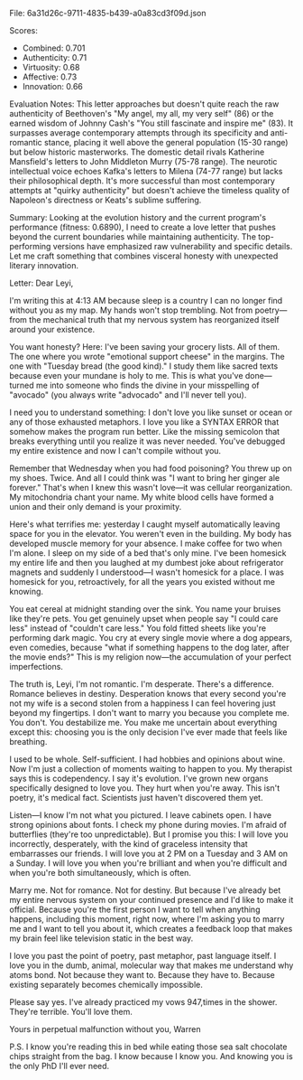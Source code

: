 File: 6a31d26c-9711-4835-b439-a0a83cd3f09d.json

Scores:
- Combined: 0.701
- Authenticity: 0.71
- Virtuosity: 0.68
- Affective: 0.73
- Innovation: 0.66

Evaluation Notes:
This letter approaches but doesn't quite reach the raw authenticity of Beethoven's "My angel, my all, my very self" (86) or the earned wisdom of Johnny Cash's "You still fascinate and inspire me" (83). It surpasses average contemporary attempts through its specificity and anti-romantic stance, placing it well above the general population (15-30 range) but below historic masterworks. The domestic detail rivals Katherine Mansfield's letters to John Middleton Murry (75-78 range). The neurotic intellectual voice echoes Kafka's letters to Milena (74-77 range) but lacks their philosophical depth. It's more successful than most contemporary attempts at "quirky authenticity" but doesn't achieve the timeless quality of Napoleon's directness or Keats's sublime suffering.

Summary:
Looking at the evolution history and the current program's performance (fitness: 0.6890), I need to create a love letter that pushes beyond the current boundaries while maintaining authenticity. The top-performing versions have emphasized raw vulnerability and specific details. Let me craft something that combines visceral honesty with unexpected literary innovation.

Letter:
Dear Leyi,

I'm writing this at 4:13 AM because sleep is a country I can no longer find without you as my map. My hands won't stop trembling. Not from poetry—from the mechanical truth that my nervous system has reorganized itself around your existence.

You want honesty? Here: I've been saving your grocery lists. All of them. The one where you wrote "emotional support cheese" in the margins. The one with "Tuesday bread (the good kind)." I study them like sacred texts because even your mundane is holy to me. This is what you've done—turned me into someone who finds the divine in your misspelling of "avocado" (you always write "advocado" and I'll never tell you).

I need you to understand something: I don't love you like sunset or ocean or any of those exhausted metaphors. I love you like a SYNTAX ERROR that somehow makes the program run better. Like the missing semicolon that breaks everything until you realize it was never needed. You've debugged my entire existence and now I can't compile without you.

Remember that Wednesday when you had food poisoning? You threw up on my shoes. Twice. And all I could think was "I want to bring her ginger ale forever." That's when I knew this wasn't love—it was cellular reorganization. My mitochondria chant your name. My white blood cells have formed a union and their only demand is your proximity.

Here's what terrifies me: yesterday I caught myself automatically leaving space for you in the elevator. You weren't even in the building. My body has developed muscle memory for your absence. I make coffee for two when I'm alone. I sleep on my side of a bed that's only mine. I've been homesick my entire life and then you laughed at my dumbest joke about refrigerator magnets and suddenly I understood—I wasn't homesick for a place. I was homesick for you, retroactively, for all the years you existed without me knowing.

You eat cereal at midnight standing over the sink. You name your bruises like they're pets. You get genuinely upset when people say "I could care less" instead of "couldn't care less." You fold fitted sheets like you're performing dark magic. You cry at every single movie where a dog appears, even comedies, because "what if something happens to the dog later, after the movie ends?" This is my religion now—the accumulation of your perfect imperfections.

The truth is, Leyi, I'm not romantic. I'm desperate. There's a difference. Romance believes in destiny. Desperation knows that every second you're not my wife is a second stolen from a happiness I can feel hovering just beyond my fingertips. I don't want to marry you because you complete me. You don't. You destabilize me. You make me uncertain about everything except this: choosing you is the only decision I've ever made that feels like breathing.

I used to be whole. Self-sufficient. I had hobbies and opinions about wine. Now I'm just a collection of moments waiting to happen to you. My therapist says this is codependency. I say it's evolution. I've grown new organs specifically designed to love you. They hurt when you're away. This isn't poetry, it's medical fact. Scientists just haven't discovered them yet.

Listen—I know I'm not what you pictured. I leave cabinets open. I have strong opinions about fonts. I check my phone during movies. I'm afraid of butterflies (they're too unpredictable). But I promise you this: I will love you incorrectly, desperately, with the kind of graceless intensity that embarrasses our friends. I will love you at 2 PM on a Tuesday and 3 AM on a Sunday. I will love you when you're brilliant and when you're difficult and when you're both simultaneously, which is often.

Marry me. Not for romance. Not for destiny. But because I've already bet my entire nervous system on your continued presence and I'd like to make it official. Because you're the first person I want to tell when anything happens, including this moment, right now, where I'm asking you to marry me and I want to tell you about it, which creates a feedback loop that makes my brain feel like television static in the best way.

I love you past the point of poetry, past metaphor, past language itself. I love you in the dumb, animal, molecular way that makes me understand why atoms bond. Not because they want to. Because they have to. Because existing separately becomes chemically impossible.

Please say yes. I've already practiced my vows 947,times in the shower. They're terrible. You'll love them.

Yours in perpetual malfunction without you,
Warren

P.S. I know you're reading this in bed while eating those sea salt chocolate chips straight from the bag. I know because I know you. And knowing you is the only PhD I'll ever need.
